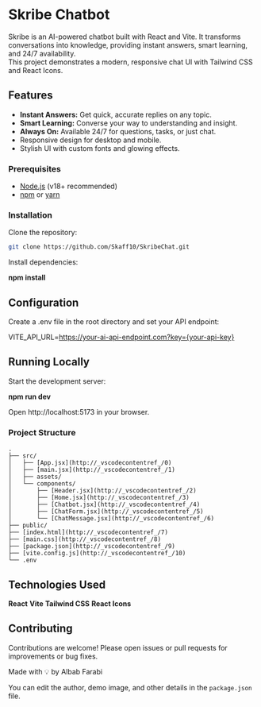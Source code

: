 # Skribe Chatbot

Skribe is an AI-powered chatbot built with React and Vite. It transforms conversations into knowledge, providing instant answers, smart learning, and 24/7 availability.  
This project demonstrates a modern, responsive chat UI with Tailwind CSS and React Icons.

## Features

- **Instant Answers:** Get quick, accurate replies on any topic.
- **Smart Learning:** Converse your way to understanding and insight.
- **Always On:** Available 24/7 for questions, tasks, or just chat.
- Responsive design for desktop and mobile.
- Stylish UI with custom fonts and glowing effects.

### Prerequisites

- [Node.js](https://nodejs.org/) (v18+ recommended)
- [npm](https://www.npmjs.com/) or [yarn](https://yarnpkg.com/)

### Installation

Clone the repository:

```sh
git clone https://github.com/Skaff10/SkribeChat.git

```

Install dependencies:

**npm install**

## Configuration

Create a .env file in the root directory and set your API endpoint:

VITE_API_URL=https://your-ai-api-endpoint.com?key={your-api-key}

## Running Locally

Start the development server:

**npm run dev**

Open http://localhost:5173 in your browser.

### Project Structure

```
.
├── src/
│   ├── [App.jsx](http://_vscodecontentref_/0)
│   ├── [main.jsx](http://_vscodecontentref_/1)
│   ├── assets/
│   └── components/
│       ├── [Header.jsx](http://_vscodecontentref_/2)
│       ├── [Home.jsx](http://_vscodecontentref_/3)
│       ├── [Chatbot.jsx](http://_vscodecontentref_/4)
│       ├── [ChatForm.jsx](http://_vscodecontentref_/5)
│       └── [ChatMessage.jsx](http://_vscodecontentref_/6)
├── public/
├── [index.html](http://_vscodecontentref_/7)
├── [main.css](http://_vscodecontentref_/8)
├── [package.json](http://_vscodecontentref_/9)
├── [vite.config.js](http://_vscodecontentref_/10)
└── .env
```

## Technologies Used

**React**
**Vite**
**Tailwind CSS**
**React Icons**

## Contributing

Contributions are welcome! Please open issues or pull requests for improvements or bug fixes.

Made with 💡 by Albab Farabi

You can edit the author, demo image, and other details in the `package.json` file.


